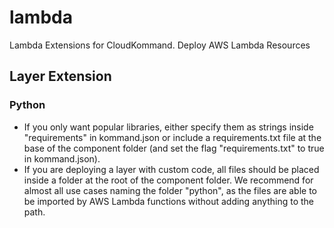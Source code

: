 # lambda
Lambda Extensions for CloudKommand. Deploy AWS Lambda Resources


## Layer Extension

### Python
- If you only want popular libraries, either specify them as strings inside "requirements" in kommand.json or include a requirements.txt file at the base of the component folder (and set the flag "requirements.txt" to true in kommand.json). 
- If you are deploying a layer with custom code, all files should be placed inside a folder at the root of the component folder. We recommend for almost all use cases naming the folder "python", as the files are able to be imported by AWS Lambda functions without adding anything to the path.
